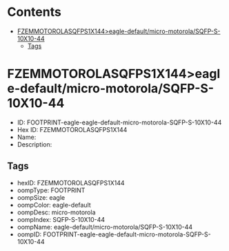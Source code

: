 



Contents
========

* [FZEMMOTOROLASQFPS1X144>eagle-default/micro-motorola/SQFP-S-10X10-44](#fzemmotorolasqfps1x144eagle-defaultmicro-motorolasqfp-s-10x10-44)
	* [Tags](#tags)

# FZEMMOTOROLASQFPS1X144>eagle-default/micro-motorola/SQFP-S-10X10-44

- ID: FOOTPRINT-eagle-eagle-default-micro-motorola-SQFP-S-10X10-44
- Hex ID: FZEMMOTOROLASQFPS1X144
- Name: 
- Description: 

## Tags

- hexID: FZEMMOTOROLASQFPS1X144
- oompType: FOOTPRINT
- oompSize: eagle
- oompColor: eagle-default
- oompDesc: micro-motorola
- oompIndex: SQFP-S-10X10-44
- oompName: eagle-default/micro-motorola/SQFP-S-10X10-44
- oompID: FOOTPRINT-eagle-eagle-default-micro-motorola-SQFP-S-10X10-44
